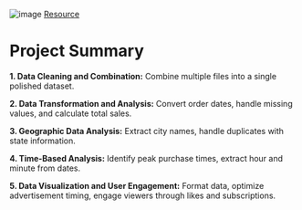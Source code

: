 ![image](https://github.com/user-attachments/assets/4becdd2f-0a3a-40a1-8dbf-0225d4cc5218)
[Resource](https://github.com/KeithGalli/Pandas-Data-Science-Tasks)

# Project Summary 

**1. Data Cleaning and Combination:** Combine multiple files into a single polished dataset.

**2. Data Transformation and Analysis:** Convert order dates, handle missing values, and calculate total sales.

**3. Geographic Data Analysis:** Extract city names, handle duplicates with state information.

**4. Time-Based Analysis:** Identify peak purchase times, extract hour and minute from dates.

**5. Data Visualization and User Engagement:** Format data, optimize advertisement timing, engage viewers through likes and subscriptions.  
